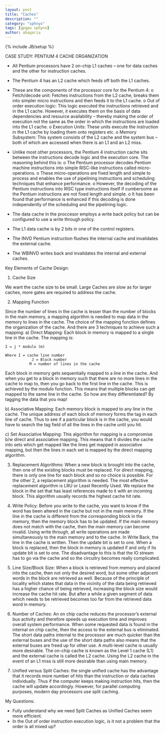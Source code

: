 ```yaml
---
layout: post
title: "Caches"
description: ""
category: "sphnyx"
tags: [gpgpu sphynx]
author: abagaria
---
```

{% include JB/setup %}

CASE STUDY: PENTIUM 4 CACHE ORGANIZATION

-	All Pentium processors have 2 on-chip L1 caches – one for data caches and the other for instruction caches.
-	The Pentium 4 has an L2 cache which feeds off both the L1 caches. 
-	These are the components of the processor core for the Pentium 4:
o	Fetch/decode unit: Fetches instructions from the L2 cache, breaks them into simpler micro instructions and then feeds it to the L1 cache. 
o	Out of order execution logic:  This logic executed the instructions retrieved and in the L1 cache. However, it executes them on the basis of data dependencies and resource availability – thereby making the order of execution not the same as the order in which the instructions are loaded into the L1 cache.
o	Execution Units: These units execute the instruction in the L1 cache by loading them onto registers etc.
o	Memory Subsystem: This system consists of the L2 cache and the system bus – both of which are accessed when there is an L1 and an L2 miss. 

-	Unlike most other processors, the Pentium 4 instruction cache sits between the instructions decode logic and the execution core. The reasoning behind this is: 
o	The Pentium processor decodes Pentium machine instructions into simple RISC-like instructions called micro-operations. 
o	These micro-operations are fixed length and simple to process and enables the use of pipelining instructions and scheduling techniques that enhance performance. 
o	However, the decoding of the Pentium instructions into RISC type instructions itself if cumbersome as the Pentium instructions are not fixed length and simple. 
o	It has been found that performance is enhanced if this decoding is done independently of the scheduling and the pipelining logic. 
-	The data cache in the proccesor employs a write back policy but can be configured to use a write through policy.
-	The L1 data cache is by 2 bits in one of the control registers. 
-	The INVD Pentium instruction flushes the internal cache and invalidates the external cache. 
-	The WBINVD writes back and invalidates the internal and external caches. 




Key Elements of Cache Design:

1.	Cache Size

We want the cache size to be small. Large Caches are slow as for larger caches, more gates are required to address the cache.

2.	Mapping Function

Since the number of lines in the cache is lesser than the number of blocks in the main memory, a mapping algorithm is needed to map data in the memory to lines in the cache. 
The choice of the mapping function defines the organization of the cache. And there are 3 techniques to achieve such a mapping: 
a)	Direct Mapping: Each block in memory is mapped to a single line in the cache. 
The mapping is:
	
	I = j * modulo (m)

	Where I = cache line number
	            J = Block number
	           M = number of lines in the cache
Each block in memory gets sequentially mapped to a line in the cache. And when you get to a block in memory such that there are no more lines in the cache to map to, then you go back to the first line in the cache. This is achieved by the modulo function.  This means that multiple blocks can get mapped to the same line in the cache. So how are they differentiated? By tagging the data that you map!
		       
b)  Associative Mapping: Each memory block is mapped to any line in the cache. The unique address of each block of memory forms the tag in each line of cache. Thus to see if a particular block is in the cache, you would have to search the tag field of all the lines in the cache until you hit. 

c)	Set Associative Mapping: This algorithm for mapping is a compromise b/w direct and associative mapping. This means that it divides the cache into sets which get mapped like the lines get mapped in associative mapping, but then the lines in each set is mapped by the direct mapping algorithm. 

3.	Replacement Algorithms: When a new block is brought into the cache, then one of the existing blocks must be replaced. For direct mapping, there is only one line for each block and so no choice is possible. For the other 2, a replacement algorithm is needed. 
The most effective replacement algorithm is LRU or Least Recently Used. We replace the block in the set that has least references made to it with an incoming block. This algorithm usually records the highest cache hit rate.

4.	Write Policy: Before you write to the cache, you want to know if the word has been altered in the cache but not in the main memory. If the line in the cache is different from the corresponding block in the memory, then the memory block has to be updated. 
If the main memory does not match with the cache, then the main memory can become invalid. Using write through, all write operations are made simultaneously to the main memory and to the cache. In Write Back, the line in the cache is written. Then the update bit is set to one. When a block is replaced, then the block in memory is updated if and only if its update bit is set to one. The disadvantage to this is that the IO stream has to go via the cache and so the circuitry becomes really complicated. 

5.	Line Size/Block Size: When a block is retrieved from memory and placed into the cache, then not only the desired word, but some other adjacent words in the block are retrieved as well. Because of the principle of locality which states that data in the vicinity of the data being retrieved has a higher chance of being retrieved, increasing the block size would increase the cache hit rate. But after a while a given segment of data which needs to be retrieved becomes too far from the retrieved data word in memory.

6.	Number of Caches: An on chip cache reduces the processor’s external bus activity and therefore speeds up execution time and improves overall system performance. When some requested data is found in the internal on chip cache, then the access to the external bus is eliminated. The short data paths internal to the processor are much quicker than the external buses and the use of the short data paths also means that the external buses are freed up for other use. 
	A multi-level cache is usually more desirable. The on-chip cache is known as the Level 1 cache (L1) and the external cache is called the L2 cache. Using the L2 cache in the event of an L1 miss is still more desirable than using main memory. 

7.	Unified versus Split Caches: the single unified cache has the advantage that it records more number of hits than the instruction or data caches individually. Thus if the computer keeps making instruction hits, then the cache will update accordingly. However, for parallel computing purposes, modern day processors use split caching. 


My Questions: 
	
-	Fully understand why we need Split Caches as Unified Caches seem more efficient. 
-	In the Out of order instruction execution logic, is it not a problem that the order is all mixed up? 
